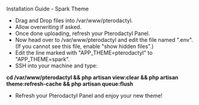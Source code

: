 Installation Guide - Spark Theme

 - Drag and Drop files into /var/www/pterodactyl.
 - Allow overwriting if asked.
 - Once done uploading, refresh your Pterodactyl Panel.
 - Now head over to /var/www/pterodactyl and edit the file named ".env". (If you cannot see this file, enable "show hidden files".)
 - Edit the line marked with "APP_THEME=pterodactyl" to "APP_THEME=spark".
 - SSH into your machine and type:
 
  **cd /var/www/pterodactyl && php artisan view:clear && php artisan theme:refresh-cache && php artisan queue:flush**
  
 - Refresh your Pterodactyl Panel and enjoy your new theme!
